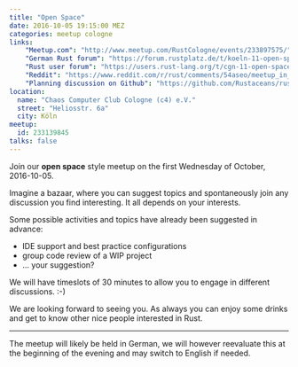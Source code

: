 ```yaml
---
title: "Open Space"
date: 2016-10-05 19:15:00 MEZ
categories: meetup cologne
links:
    "Meetup.com": "http://www.meetup.com/RustCologne/events/233897575/"
    "German Rust forum": "https://forum.rustplatz.de/t/koeln-11-open-space-rust-treffen-wednesday-2016-10-05/173"
    "Rust user forum": "https://users.rust-lang.org/t/cgn-11-open-space-rust-meetup-wednesday-2016-10-05/7394"
    "Reddit": "https://www.reddit.com/r/rust/comments/54aseo/meetup_in_cologne_wednesday_oct_5th_2016_at_715pm/"
    "Planning discussion on Github": "https://github.com/Rustaceans/rust-cologne/issues/7"
location:
  name: "Chaos Computer Club Cologne (c4) e.V."
  street: "Heliosstr. 6a"
  city: Köln
meetup:
  id: 233139845
talks: false
---
```

Join our **open space** style meetup on the first Wednesday of October, 2016-10-05.

Imagine a bazaar, where you can suggest topics and spontaneously join any discussion you find interesting. It all depends on your interests.

Some possible activities and topics have already been suggested in advance:

* IDE support and best practice configurations
* group code review of a WIP project
* ... your suggestion?

We will have timeslots of 30 minutes to allow you to engage in different discussions. :-)
 
We are looking forward to seeing you. As always you can enjoy some drinks and get to know other nice people interested in Rust.

---

The meetup will likely be held in German, we will however reevaluate this at the beginning of the evening and may switch to English if needed.
